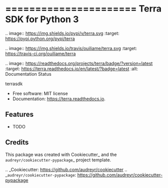 ======================
Terra SDK for Python 3
======================


.. image:: https://img.shields.io/pypi/v/terra.svg
        :target: https://pypi.python.org/pypi/terra

.. image:: https://img.shields.io/travis/ouiliame/terra.svg
        :target: https://travis-ci.org/ouiliame/terra

.. image:: https://readthedocs.org/projects/terra/badge/?version=latest
        :target: https://terra.readthedocs.io/en/latest/?badge=latest
        :alt: Documentation Status




terrasdk


* Free software: MIT license
* Documentation: https://terra.readthedocs.io.


Features
--------

* TODO

Credits
-------

This package was created with Cookiecutter_ and the `audreyr/cookiecutter-pypackage`_ project template.

.. _Cookiecutter: https://github.com/audreyr/cookiecutter
.. _`audreyr/cookiecutter-pypackage`: https://github.com/audreyr/cookiecutter-pypackage

